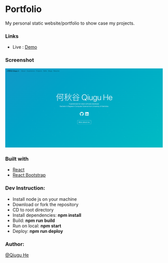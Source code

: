 # Portfolio

My personal static website/portfolio to show case my projects.

### Links

- Live : [Demo](https://qiuguportfolio-bcfculpop-qiugu.vercel.app/)

### Screenshot

![restaurantBookingSystem](https://github.com/Qiugu-He/qiuguportfolio/blob/master/public/Screenshoot.png)

### Built with

- [React](https://beta.reactjs.org/)
- [React Bootstrap](https://react-bootstrap.netlify.app/)


### Dev Instruction:
- Install node js on your machine
- Download or fork the repository
- CD to root directory
- Install dependencies: **npm install**
- Build: **npm run build**
- Run on local: **npm start**
- Deploy: **npm run deploy**

### Author: 
[@Qiugu He](https://github.com/Qiugu-He)
